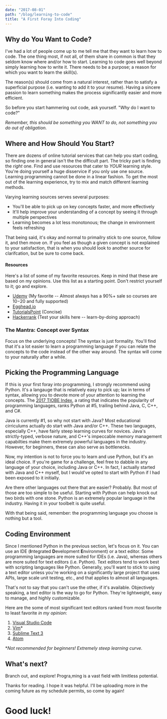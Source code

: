 ```yaml
---
date: "2017-08-01"
path: "/blog/learning-to-code"
title: "A First Foray Into Coding"
---
```


## Why do You Want to Code?

I've had a lot of people come up to me tell me that they want to learn how to code. The one thing most, if not all, of them share in common is that they seldom know where and/or how to start. Learning to code goes well beyond simply learning how to write it. There needs to be a purpose; a reason for which you want to learn the skill(s).

The reason(s) should come from a natural interest, rather than to satisfy a superficial purpose (i.e. wanting to add it to your resume). Having a sincere passion to learn something makes the process significantly easier and more efficient.

So before you start hammering out code, ask yourself. "_Why_ do I want to code?"

_Remember, this should be something you WANT to do, not something you do out of obligation._

## Where and How Should You Start?

There are dozens of online tutorial services that can help you start coding, so finding one in general isn't the the difficult part. The tricky part is finding the _right_ one. Find and use resources that cater to _YOUR_ learning style. You're doing yourself a huge disservice if you only use one source. Learning programming cannot be done in a linear fashion. To get the most out of the learning experience, try to mix and match different learning methods.

Varying learning sources serves several purposes:

- You'll be able to pick up on key concepts faster, and more effectively
- It'll help improve your understanding of a concept by seeing it through multiple perspectives
- Learning becomes a lot less monotonous; the change in environment feels refreshing

That being said, it's okay and normal to primailry stick to one source, follow it, and then move on. If you feel as though a given concept is not explained to your satisfaction, that is when you should look to another source for clarifcation, but be sure to come back.

#### Resources

Here's a list of some of my favorite resources. Keep in mind that these are based on my opinions. Use this list as a starting point. Don't restrict yourself to it; go and explore.

- [Udemy](https://udemy.com/) (My favorite -- Almost always has a 90%+ sale so courses are $10-$20 and fully supported)
- [Egghead.io](https://egghead.io/)
- [TutorialsPoint](https://www.tutorialspoint.com/) (Concise)
- [Hackerrank](https://www.hackerrank.com/) (Test your skills here -- learn-by-doing approach)

### The Mantra: Concept over Syntax

Focus on the underlying concepts! The syntax is just formality. You'll find that it's a lot easier to learn a programming language if you can relate the concepts to the code instead of the other way around. The syntax will come to your naturally after a while.

## Picking the Programming Language

If this is your first foray into programming, I strongly recommend using Python. It's a langauge that is relatively easy to pick up; lax in terms of syntax, allowing you to devote more of your attention to learning the concepts. The [2017 TIOBE Index](https://www.tiobe.com/tiobe-index/), a rating that indicates the popularity of programming languages, ranks Python at #5, trailing behind Java, C, C++, and C#.

Java is currently #1, so why not start with Java? Most educational cirriculums actually do start with Java and/or C++. These two languages, especially C++, have fairly steep learning curves for novices. Java's strictly-typed, verbose nature, and C++'s impeccable memory management capabilties make them extremely powerful languages in the industry. However, for beginners, these can also serve as bottlenecks.

Now, my intention is not to force you to learn and use Python, but it's an ideal choice. If you're game for a challenge, feel free to dabble in any language of your choice, including Java or C++. In fact, I actually started with Java and C++ myself, but I would've opted to start with Python if I had been exposed to it initially.

Are there other languages out there that are easier? Probably. But most of those are too simple to be useful. Starting with Python can help knock out two birds with one stone. Python is an extremely popular language in the industry. Having it in your toolbelt is quite useful.

With that being said, remember: the programming language you choose is nothing but a tool.

## Coding Environment

Since I mentioned Python in the previous section, let's focus on it. You can use an IDE (**I**ntegrated **D**evelopment **E**nvironment) or a text editor. Some programming languages are more suited for IDEs (i.e. Java), whereas others are more suited for text editors (i.e. Python). Text editors tend to work best with scripting languages like Python. Generally, you'll want to stick to using a text editor unless you're working on a significantly large project that uses APIs, large scale unit testing, etc., and that applies to almost all languages.

That's not to say that you can't use the other, if it's available. Objectively speaking, a text editor is the way to go for Python. They're lightweight, easy to manage, and highly customizable.

Here are the some of most significant text editors ranked from most favorite to least favorite _in my opinion_:

1. [Visual Studio Code](https://code.visualstudio.com/)
2. [Vim](https://vim.sourceforge.io/)\*
3. [Sublime Text 3](https://www.sublimetext.com/3)
4. [Atom](https://atom.io/)

\*_Not recommended for beginners! Extremely steep learning curve._

## What's next?

Branch out, and explore! Progra,ming is a vast field with limitless potential.

Thanks for reading. I hope it was helpful. I'll be uploading more in the coming future as my schedule permits, so come by again!

# Good luck!

